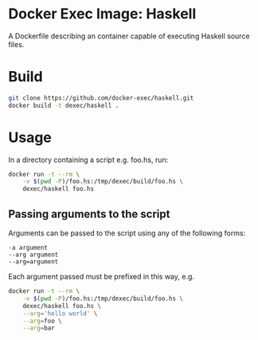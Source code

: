 # Docker Exec Image: Haskell

A Dockerfile describing an container capable of executing Haskell source files.

# Build

```sh
git clone https://github.com/docker-exec/haskell.git
docker build -t dexec/haskell .
```

# Usage

In a directory containing a script e.g. foo.hs, run:

```sh
docker run -t --rm \
    -v $(pwd -P)/foo.hs:/tmp/dexec/build/foo.hs \
    dexec/haskell foo.hs
```

## Passing arguments to the script

Arguments can be passed to the script using any of the following forms:

```
-a argument
--arg argument
--arg=argument
```

Each argument passed must be prefixed in this way, e.g.

```sh
docker run -t --rm \
    -v $(pwd -P)/foo.hs:/tmp/dexec/build/foo.hs \
    dexec/haskell foo.hs \
    --arg='hello world' \
    --arg=foo \
    --arg=bar
```
